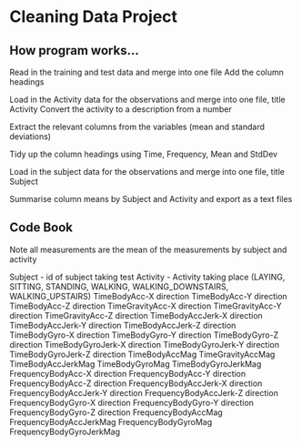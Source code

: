 # Cleaning Data Project

## How program works...

Read in the training and test data and merge into one file
Add the column headings

Load in the Activity data for the observations and merge into one file, title Activity
Convert the activity to a description from a number

Extract the relevant columns from the variables (mean and standard deviations)

Tidy up the column headings using Time, Frequency, Mean and StdDev

Load in the subject data for the observations and merge into one file, title Subject

Summarise column means by Subject and Activity and export as a text files

## Code Book

Note all measurements are the mean of the measurements by subject and activity

 Subject - id of subject taking test
 Activity - Activity taking place (LAYING, SITTING, STANDING, WALKING, WALKING_DOWNSTAIRS, WALKING_UPSTAIRS)
 TimeBodyAcc-X direction 
 TimeBodyAcc-Y direction
 TimeBodyAcc-Z direction
 TimeGravityAcc-X direction
 TimeGravityAcc-Y direction
 TimeGravityAcc-Z direction
 TimeBodyAccJerk-X direction
 TimeBodyAccJerk-Y direction
 TimeBodyAccJerk-Z direction
 TimeBodyGyro-X direction
 TimeBodyGyro-Y direction
 TimeBodyGyro-Z direction
 TimeBodyGyroJerk-X direction
 TimeBodyGyroJerk-Y direction
 TimeBodyGyroJerk-Z direction
 TimeBodyAccMag
 TimeGravityAccMag
 TimeBodyAccJerkMag
 TimeBodyGyroMag
 TimeBodyGyroJerkMag
 FrequencyBodyAcc-X direction
 FrequencyBodyAcc-Y direction
 FrequencyBodyAcc-Z direction
 FrequencyBodyAccJerk-X direction
 FrequencyBodyAccJerk-Y direction
 FrequencyBodyAccJerk-Z direction
 FrequencyBodyGyro-X direction
 FrequencyBodyGyro-Y direction
 FrequencyBodyGyro-Z direction
 FrequencyBodyAccMag
 FrequencyBodyAccJerkMag
 FrequencyBodyGyroMag
 FrequencyBodyGyroJerkMag
